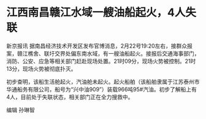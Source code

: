 # 江西南昌赣江水域一艘油船起火，4人失联

新京报讯
据南昌经济技术开发区发布官博消息，2月22号19:20左右，接群众报案，赣江樵舍、联圩交界处偏东南水域，有一艘油船起火。接报后交通海事部门，消防、公安、应急等相关部门赶赴现场处置。21时09分，现场火势被控制。21时13分，现场火势被彻底扑灭。

初步查明，该船生活舱起火，汽油舱未起火。起火船舶（该船舶隶属于江苏泰州市华通船务有限公司，船号为“兴中油909”）装载966吨95#汽油。初步了解船上有4人，目前处于失联状态，相关部门正在全力搜救中。

编辑 孙琳智

